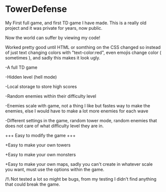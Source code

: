 # TowerDefense
My First full game, and first TD game I have made.
This is a really old project and it was private for years, now public.

Now the world can suffer by viewing my code!



Worked pretty good until HTML or somthing on the CSS changed so instead of just text changing colors with "text-color:red", even emojis change color ( sometimes ), and sadly this makes it look ugly.

-A full TD game

-Hidden level (hell mode)

-Local storage to store high scores

-Random enemies within their difficulty level

-Enemies scale with game, not a thing I like but fastes way to make the enemies, else I would have to make a lot more enemies for each wave

-Different settings in the game, random tower mode, random enemies that does not care of what difficulty level they are in.



+++ Easy to modify the game +++

+Easy to make your own towers

+Easy to make your own monsters

+Easy to make your own maps, sadly you can't create in whatever scale you want, must use the options within the game.

/!\ Not tested a lot so might be bugs, from my testing I didn't find anything that could break the game.
